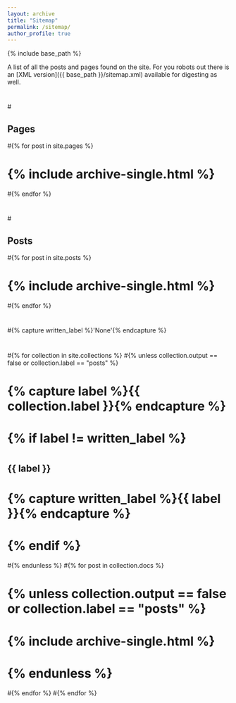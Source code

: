 ```yaml
---
layout: archive
title: "Sitemap"
permalink: /sitemap/
author_profile: true
---
```


{% include base_path %}

A list of all the posts and pages found on the site. For you robots out there is an [XML version]({{ base_path }}/sitemap.xml) available for digesting as well.
#
#<h2>Pages</h2>
#{% for post in site.pages %}
#  {% include archive-single.html %}
#{% endfor %}
#
#<h2>Posts</h2>
#{% for post in site.posts %}
#  {% include archive-single.html %}
#{% endfor %}
#
#{% capture written_label %}'None'{% endcapture %}
#
#{% for collection in site.collections %}
#{% unless collection.output == false or collection.label == "posts" %}
#  {% capture label %}{{ collection.label }}{% endcapture %}
#  {% if label != written_label %}
#  <h2>{{ label }}</h2>
#  {% capture written_label %}{{ label }}{% endcapture %}
#  {% endif %}
#{% endunless %}
#{% for post in collection.docs %}
#  {% unless collection.output == false or collection.label == "posts" %}
#  {% include archive-single.html %}
#  {% endunless %}
#{% endfor %}
#{% endfor %}
